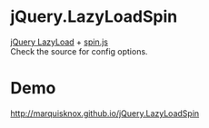jQuery.LazyLoadSpin
====================

<a href="https://github.com/tuupola/jquery_lazyload">jQuery LazyLoad</a> + <a href="https://github.com/fgnass/spin.js">spin.js</a>
<br>
Check the source for config options.

# Demo 
http://marquisknox.github.io/jQuery.LazyLoadSpin
